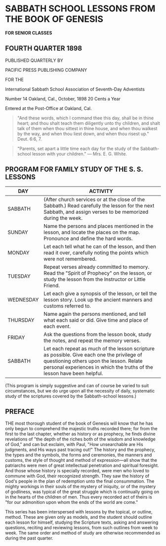 # SABBATH SCHOOL LESSONS FROM THE BOOK OF GENESIS

**FOR SENIOR CLASSES**

## FOURTH QUARTER 1898

PUBLISHED QUARTERLY BY

PACIFIC PRESS PUBLISHING COMPANY

FOR THE

International Sabbath School Association
of Seventh-Day Adventists

Number 14          Oakland, Cal., October, 1898           20 Cents a Year

Entered at the Post-Office at Oakland, Cal.

> "And these words, which I command thee this day, shall be in thine heart; and thou shalt teach them diligently unto thy children, and shalt talk of them when thou sittest in thine house, and when thou walkest by the way, and when thou liest down, and when thou risest up." Deut. 6:6, 7.

> "Parents, set apart a little time each day for the study of the Sabbath-school lesson with your children." — Mrs. E. G. White.

## PROGRAM FOR FAMILY STUDY OF THE S. S. LESSONS

| DAY        | ACTIVITY                                                                                                                                                       |
|------------|----------------------------------------------------------------------------------------------------------------------------------------------------------------|
| SABBATH    | (After church services or at the close of the Sabbath.) Read carefully the lesson for the next Sabbath, and assign verses to be memorized during the week.     |
| SUNDAY     | Name the persons and places mentioned in the lesson, and locate the places on the map. Pronounce and define the hard words.                                    |
| MONDAY     | Let each tell what he can of the lesson, and then read it over, carefully noting the points which were not remembered.                                         |
| TUESDAY    | Repeat verses already committed to memory. Read the "Spirit of Prophecy" on the lesson, or study the lesson from the Instructor or Little Friend.              |
| WEDNESDAY  | Let each give a synopsis of the lesson, or tell the lesson story. Look up the ancient manners and customs referred to.                                         |
| THURSDAY   | Name again the persons mentioned, and tell what each said or did. Give time and place of each event.                                                          |
| FRIDAY     | Ask the questions from the lesson book, study the notes, and repeat the memory verses.                                                                        |
| SABBATH    | Let each repeat as much of the lesson scripture as possible. Give each one the privilege of questioning others upon the lesson. Relate personal experiences in which the truths of the lesson have been helpful. |

(This program is simply suggestive and can of course be varied to suit circumstances, but we do urge upon all the necessity of daily, systematic study of the scriptures covered by the Sabbath-school lessons.)

## PREFACE

THE most thorough student of the book of Genesis will know that he has only begun to comprehend the majestic truths recorded there; for from the first to the last chapter, whether as history or as prophecy, he finds divine revelations of "the depth of the riches both of the wisdom and knowledge of God," and can but exclaim, with Paul, "How unsearchable are His judgments, and His ways past tracing out!" The history and the prophecy, the types and the symbols, the forms and ceremonies, the manners and customs, the style of thought and method of expression—all show that the patriarchs were men of great intellectual penetration and spiritual foresight. And those whose history is specially recorded, were men who loved to commune with God, their recognized strength. They saw the history of God's people in the plan of redemption unto the final consummation. The mighty workings in their souls of the mystery of iniquity, or of the mystery of godliness, was typical of the great struggle which is continually going on in the hearts of the children of men. Thus every recorded act of theirs is "for our admonition upon whom the ends of the world are come."

This series has been interspersed with lessons by the topical, or outline, method. These are given only as models, and the student should outline each lesson for himself, studying the Scripture texts, asking and answering questions, reciting and reviewing lessons, from such outlines from week to week. The same order and method of study are otherwise recommended as during the past quarter.